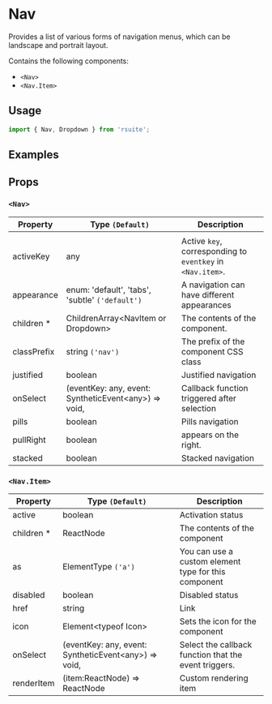# Nav

Provides a list of various forms of navigation menus, which can be landscape and portrait layout.

Contains the following components:

- `<Nav>`
- `<Nav.Item>`

## Usage

```js
import { Nav, Dropdown } from 'rsuite';
```

## Examples

<!--{demo}-->

## Props

### `<Nav>`

| Property    | Type `(Default)`                                           | Description                                                |
| ----------- | ---------------------------------------------------------- | ---------------------------------------------------------- |
|             |
| activeKey   | any                                                        | Active `key`, corresponding to `eventkey` in `<Nav.item>`. |
| appearance  | enum: 'default', 'tabs', 'subtle' `('default')`            | A navigation can have different appearances                |
| children \* | ChildrenArray&lt;NavItem or Dropdown&gt;                   | The contents of the component.                             |
| classPrefix | string `('nav')`                                           | The prefix of the component CSS class                      |
| justified   | boolean                                                    | Justified navigation                                       |
| onSelect    | (eventKey: any, event: SyntheticEvent&lt;any&gt;) => void, | Callback function triggered after selection                |
| pills       | boolean                                                    | Pills navigation                                           |
| pullRight   | boolean                                                    | appears on the right.                                      |
| stacked     | boolean                                                    | Stacked navigation                                         |

### `<Nav.Item>`

| Property    | Type `(Default)`                                           | Description                                           |
| ----------- | ---------------------------------------------------------- | ----------------------------------------------------- |
| active      | boolean                                                    | Activation status                                     |
| children \* | ReactNode                                                  | The contents of the component                         |
| as          | ElementType `('a')`                                        | You can use a custom element type for this component  |
| disabled    | boolean                                                    | Disabled status                                       |
| href        | string                                                     | Link                                                  |
| icon        | Element&lt;typeof Icon&gt;                                 | Sets the icon for the component                       |
| onSelect    | (eventKey: any, event: SyntheticEvent&lt;any&gt;) => void, | Select the callback function that the event triggers. |
| renderItem  | (item:ReactNode) => ReactNode                              | Custom rendering item                                 |
